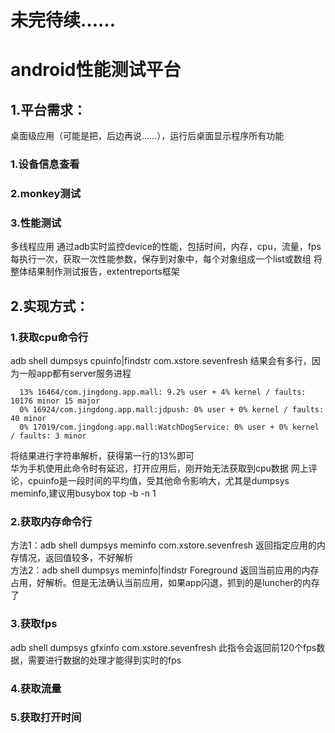 # 未完待续……
# android性能测试平台
## 1.平台需求：
桌面级应用（可能是把，后边再说……），运行后桌面显示程序所有功能
### 1.设备信息查看
### 2.monkey测试
### 3.性能测试
多线程应用
通过adb实时监控device的性能，包括时间，内存，cpu，流量，fps
每执行一次，获取一次性能参数，保存到对象中，每个对象组成一个list或数组
将整体结果制作测试报告，extentreports框架
## 2.实现方式：
### 1.获取cpu命令行
adb shell dumpsys cpuinfo|findstr com.xstore.sevenfresh
结果会有多行，因为一般app都有server服务进程  
~~~
  13% 16464/com.jingdong.app.mall: 9.2% user + 4% kernel / faults: 10176 minor 15 major
  0% 16924/com.jingdong.app.mall:jdpush: 0% user + 0% kernel / faults: 40 minor
  0% 17019/com.jingdong.app.mall:WatchDogService: 0% user + 0% kernel / faults: 3 minor
~~~
将结果进行字符串解析，获得第一行的13%即可  
华为手机使用此命令时有延迟，打开应用后，刚开始无法获取到cpu数据
网上评论，cpuinfo是一段时间的平均值，受其他命令影响大，尤其是dumpsys meminfo,建议用busybox top -b -n 1

### 2.获取内存命令行
方法1：adb shell dumpsys meminfo com.xstore.sevenfresh
返回指定应用的内存情况，返回值较多，不好解析<br>
方法2：adb shell dumpsys meminfo|findstr Foreground
返回当前应用的内存占用，好解析。但是无法确认当前应用，如果app闪退，抓到的是luncher的内存了<br>
### 3.获取fps
adb shell dumpsys gfxinfo com.xstore.sevenfresh
此指令会返回前120个fps数据，需要进行数据的处理才能得到实时的fps
### 4.获取流量
### 5.获取打开时间
